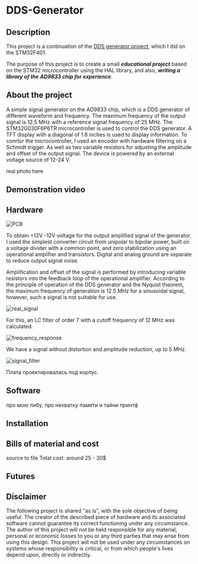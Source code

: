 # DDS-Generator

## Description
This project is a continuation of the [DDS generator project](https://github.com/Ivanchenko59/AD9833-DDS-Generator), which I did on the STM32F401. 

The purpose of this project is to create a small ***educational 
project*** based on the STM32 microcontroller using the HAL library, and also, ***writing a library of the AD9833 chip for experience***.


## About the project

A simple signal generator on the AD9833 chip, which is a DDS generator of different waveform and frequency.
The maximum frequency of the output signal is 12.5 MHz with a reference signal frequency of 25 MHz.
The STM32G030F6P6TR microcontroller is used to control the DDS generator.
A TFT display with a diagonal of 1.8 inches is used to display information.
To conrtor the microcontroller, I used an encoder with hardware filtering on a Schmidt trigger.
As well as two variable resistors for adjusting the amplitude and offset of the output signal.
The device is powered by an external voltage source of 12-24 V.

real photo here

## Demonstration video


## Hardware
![PCB](https://user-images.githubusercontent.com/80352225/184502538-2017a99e-a252-4bb0-b0b4-01e5778f5521.png)

To obtain +12V -12V voltage for the output amplified signal of the generator, 
I used the simplest converter circuit from unipolar to bipolar power, built on a voltage divider with a common point, 
and zero stabilization using an operational amplifier and transistors.
Digital and analog ground are separate to reduce output signal noise.

Amplification and offset of the signal is performed by introducing variable resistors into the feedback loop of the operational amplifier.
According to the principle of operation of the DDS generator and the Nyquist theorem, the maximum frequency of generation is 12.5 MHz for a sinusoidal signal, 
however, such a signal is not suitable for use. 

![real_signal](https://user-images.githubusercontent.com/80352225/184502605-d94545ff-11dc-41c4-9f69-12b37e33ed89.png)

For this, an LC filter of order 7 with a cutoff frequency of 12 MHz was calculated.

![frequency_response](https://user-images.githubusercontent.com/80352225/184502660-c1378533-367a-41c0-becf-198d0a95220e.png)

We have a signal without distortion and amplitude reduction, up to 5 MHz.

![signal_filter](https://user-images.githubusercontent.com/80352225/184502667-ee98db24-779c-41ca-882a-cac6ef6d8d4d.png)


Плата проектировалась под корпус.

## Software
про мою либу, про нехватку памяти и тайни принтф

## Installation 

## Bills of material and cost
source to file
Total cost: around 25 - 30$

## Futures 


## Disclaimer
The following project is shared "as is", with the sole objective of being useful. 
The creator of the described piece of hardware and its associated software cannot guarantee its correct functioning under any circumstance. 
The author of this project will not be held responsible for any material, personal or economic losses to you or any third parties that may arise from using this design. 
This project will not be used under any circumstances on systems whose responsibility is critical, or from which people's lives depend upon, directly or indirectly.
